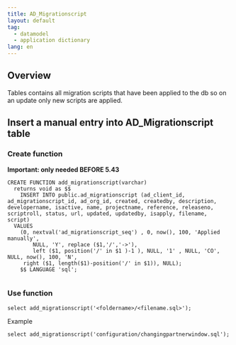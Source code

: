 ```yaml
---
title: AD_Migrationscript
layout: default
tag: 
  - datamodel
  - application dictionary
lang: en
---
```

## Overview

Tables contains all migration scripts that have been applied to the db so on an update only new scripts are applied.



## Insert a manual entry into  AD_Migrationscript table 

### Create function

**Important: only needed BEFORE 5.43**


```
CREATE FUNCTION add_migrationscript(varchar)
  returns void as $$
    INSERT INTO public.ad_migrationscript (ad_client_id, ad_migrationscript_id, ad_org_id, created, createdby, description, developername, isactive, name, projectname, reference, releaseno, scriptroll, status, url, updated, updatedby, isapply, filename, script)
  VALUES
    (0, nextval('ad_migrationscript_seq') , 0, now(), 100, 'Applied manually',
        NULL, 'Y', replace ($1,'/','->'),
        left ($1, position('/' in $1 )-1 ), NULL, '1' , NULL, 'CO', NULL, now(), 100, 'N',
     right ($1, length($1)-position('/' in $1)), NULL);
    $$ LANGUAGE 'sql';
	  
```

### Use function

```
select add_migrationscript('<foldername>/<filename.sql>');
```

Example

```
select add_migrationscript('configuration/changingpartnerwindow.sql');
```
